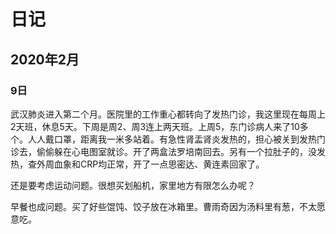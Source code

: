 # 日记

## 2020年2月

### 9日

武汉肺炎进入第二个月。医院里的工作重心都转向了发热门诊，我这里现在每周上2天班，休息5天。下周是周2、周3连上两天班。上周5，东门诊病人来了10多个。人人戴口罩，距离我一米多站着。有急性肾盂肾炎发热的，担心被关到发热门诊去，偷偷躲在心电图室就诊。开了两盒法罗培南回去。另有一个拉肚子的，没发热，查外周血象和CRP均正常，开了一点思密达、黄连素回家了。

还是要考虑运动问题。很想买划船机，家里地方有限怎么办呢？

早餐也成问题。买了好些馄饨、饺子放在冰箱里。曹雨奇因为汤料里有葱，不太愿意吃。